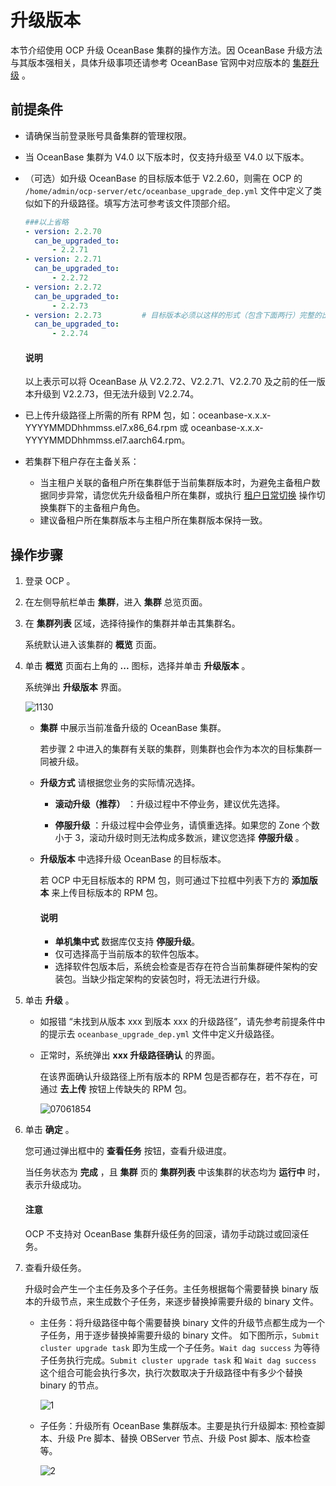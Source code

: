 # 升级版本

本节介绍使用 OCP 升级 OceanBase 集群的操作方法。因 OceanBase 升级方法与其版本强相关，具体升级事项还请参考 OceanBase 官网中对应版本的 [集群升级](https://www.oceanbase.com/docs/oceanbase-database-cn) 。

## 前提条件

* 请确保当前登录账号具备集群的管理权限。
* 当 OceanBase 集群为 V4.0 以下版本时，仅支持升级至 V4.0 以下版本。
* （可选）如升级 OceanBase 的目标版本低于 V2.2.60，则需在 OCP 的 `/home/admin/ocp-server/etc/oceanbase_upgrade_dep.yml` 文件中定义了类似如下的升级路径。填写方法可参考该文件顶部介绍。

  ```yaml
  ###以上省略
  - version: 2.2.70
    can_be_upgraded_to:
        - 2.2.71
  - version: 2.2.71
    can_be_upgraded_to:
        - 2.2.72
  - version: 2.2.72
    can_be_upgraded_to:
        - 2.2.73
  - version: 2.2.73         # 目标版本必须以这样的形式（包含下面两行）完整的出现。
    can_be_upgraded_to:
        - 2.2.74
  ```

   <main id="notice" type='explain'>
    <h4>说明</h4>
    <p>以上表示可以将 OceanBase 从 V2.2.72、V2.2.71、V2.2.70 及之前的任一版本升级到 V2.2.73，但无法升级到 V2.2.74。</p>
   </main>
  
* 已上传升级路径上所需的所有 RPM 包，如：oceanbase-x.x.x-YYYYMMDDhhmmss.el7.x86_64.rpm 或 oceanbase-x.x.x-YYYYMMDDhhmmss.el7.aarch64.rpm。
* 若集群下租户存在主备关系：
  * 当主租户关联的备租户所在集群低于当前集群版本时，为避免主备租户数据同步异常，请您优先升级备租户所在集群，或执行 <a href="../1200.manage-disaster-recovery/100.switching-primary-and-standby-tenants/">[租户日常切换](../1200.manage-disaster-recovery/100.switching-primary-and-standby-tenants/100.daily-active-standby-tenant-switchover.md)</a> 操作切换集群下的主备租户角色。
  * 建议备租户所在集群版本与主租户所在集群版本保持一致。

## 操作步骤

1. 登录 OCP 。

2. 在左侧导航栏单击 **集群**，进入 **集群** 总览页面。

3. 在 **集群列表** 区域，选择待操作的集群并单击其集群名。

   系统默认进入该集群的 **概览** 页面。

4. 单击 **概览** 页面右上角的 **...** 图标，选择并单击 **升级版本** 。

   系统弹出 **升级版本** 界面。

   ![1130](https://help-static-aliyun-doc.aliyuncs.com/assets/img/zh-CN/4270628361/p360958.png)

   * **集群** 中展示当前准备升级的 OceanBase 集群。

     若步骤 2 中进入的集群有关联的集群，则集群也会作为本次的目标集群一同被升级。

   * **升级方式** 请根据您业务的实际情况选择。

     * **滚动升级（推荐）** ：升级过程中不停业务，建议优先选择。

     * **停服升级** ：升级过程中会停业务，请慎重选择。如果您的 Zone 个数小于 3，滚动升级时则无法构成多数派，建议您选择 **停服升级** 。

   * **升级版本** 中选择升级 OceanBase 的目标版本。

     若 OCP 中无目标版本的 RPM 包，则可通过下拉框中列表下方的 **添加版本** 来上传目标版本的 RPM 包。

     <main id="notice" type='explain'>
     <h4>说明</h4>
     <p><ul>
     <li><b>单机集中式</b> 数据库仅支持 <b>停服升级</b>。</li>
     <li>仅可选择高于当前版本的软件包版本。</li>
     <li>选择软件包版本后，系统会检查是否存在符合当前集群硬件架构的安装包。当缺少指定架构的安装包时，将无法进行升级。</li>
     </ul></p>
     </main>

5. 单击 **升级** 。

   * 如报错 “未找到从版本 xxx 到版本 xxx 的升级路径”，请先参考前提条件中的提示去 `oceanbase_upgrade_dep.yml` 文件中定义升级路径。

   * 正常时，系统弹出 **xxx 升级路径确认** 的界面。

     在该界面确认升级路径上所有版本的 RPM 包是否都存在，若不存在，可通过 **去上传** 按钮上传缺失的 RPM 包。

     ![07061854](https://help-static-aliyun-doc.aliyuncs.com/assets/img/zh-CN/6978365261/p291963.png)

6. 单击 **确定** 。

   您可通过弹出框中的 **查看任务** 按钮，查看升级进度。

   当任务状态为 **完成** ，且 **集群** 页的 **集群列表** 中该集群的状态均为 **运行中** 时，表示升级成功。

   <main id="notice" type='notice'>
    <h4>注意</h4>
    <p>OCP 不支持对 OceanBase 集群升级任务的回滚，请勿手动跳过或回滚任务。</p>
   </main>
  
7. 查看升级任务。

   升级时会产生一个主任务及多个子任务。主任务根据每个需要替换 binary 版本的升级节点，来生成数个子任务，来逐步替换掉需要升级的 binary 文件。

   * 主任务：将升级路径中每个需要替换 binary 文件的升级节点都生成为一个子任务，用于逐步替换掉需要升级的 binary 文件。
    如下图所示，`Submit cluster upgrade task` 即为生成一个子任务。`Wait dag success` 为等待子任务执行完成。`Submit cluster upgrade task` 和 `Wait dag success` 这个组合可能会执行多次，执行次数取决于升级路径中有多少个替换 binary 的节点。

     ![1](https://obbusiness-private.oss-cn-shanghai.aliyuncs.com/doc/img/ocp/%E4%B8%BB%E4%BB%BB%E5%8A%A1.png)

   * 子任务：升级所有 OceanBase 集群版本。主要是执行升级脚本: 预检查脚本、升级 Pre 脚本、替换 OBServer 节点、升级 Post 脚本、版本检查等。

     ![2](https://obbusiness-private.oss-cn-shanghai.aliyuncs.com/doc/img/ocp/%E5%AD%90%E4%BB%BB%E5%8A%A1.png)
